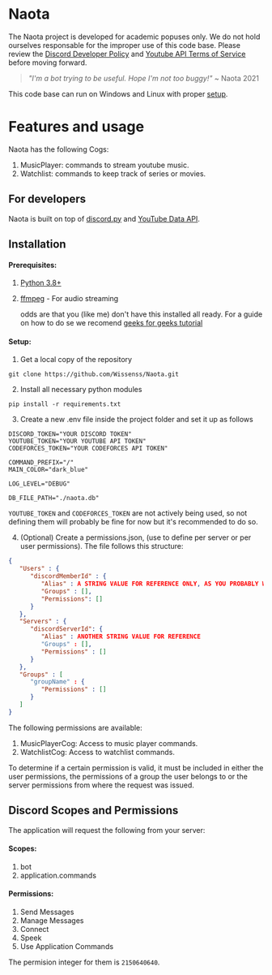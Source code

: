 # Naota
The Naota project is developed for academic popuses only. We do not hold ourselves responsable for the improper use of this code base. Please review the [Discord Developer Policy](https://discord.com/developers/docs/policies-and-agreements/developer-policy) and [Youtube API Terms of Service](https://developers.google.com/youtube/terms/api-services-terms-of-service) before moving forward.

> _"I'm a bot trying to be useful. Hope I'm not too buggy!"_ ~ Naota 2021 

This code base can run on Windows and Linux with proper [setup](#setup).

# Features and usage
Naota has the following Cogs:

1. MusicPlayer: commands to stream youtube music.
2. Watchlist: commands to keep track of series or movies.

## For developers
Naota is built on top of [discord.py](https://discordpy.readthedocs.io/en/stable/) and [YouTube Data API](https://developers.google.com/youtube/v3).

## Installation
#### Prerequisites:
1. [Python 3.8+](https://www.python.org/)
2. [ffmpeg](https://www.gyan.dev/ffmpeg/builds/) - For audio streaming
   
   odds are that you (like me) don't have this installed all ready. For a guide on how to do se we recomend [geeks for geeks tutorial](https://www.geeksforgeeks.org/how-to-install-ffmpeg-on-windows/)
#### Setup:
1. Get a local copy of the repository
```
git clone https://github.com/Wissenss/Naota.git
```
2. Install all necessary python modules
```
pip install -r requirements.txt
```
3. Create a new .env file inside the project folder and set it up as follows
```env
DISCORD_TOKEN="YOUR DISCORD TOKEN"
YOUTUBE_TOKEN="YOUR YOUTUBE API TOKEN"
CODEFORCES_TOKEN="YOUR CODEFORCES API TOKEN"

COMMAND_PREFIX="/"
MAIN_COLOR="dark_blue"

LOG_LEVEL="DEBUG"

DB_FILE_PATH="./naota.db"
```
`YOUTUBE_TOKEN` and `CODEFORCES_TOKEN` are not actively being used, so not defining them will probably be fine for now but it's recommended to do so.

4. (Optional) Create a permissions.json, (use to define per server or per user permissions). The file follows this structure:
```json
{
   "Users" : {
      "discordMemberId" : {
         "Alias" : A STRING VALUE FOR REFERENCE ONLY, AS YOU PROBABLY WONT IDENTIFY A CERTAIN USER BY IT'S DISCORD ID
         "Groups" : [],
         "Permissions": []
      }
   },
   "Servers" : {
      "discordServerId": {
         "Alias" : ANOTHER STRING VALUE FOR REFERENCE
         "Groups" : [],
         "Permissions" : []
      }
   },
   "Groups" : [
      "groupName" : {
         "Permissions" : []
      }
   ]
}
```
The following permissions are available:
1. MusicPlayerCog: Access to music player commands.
2. WatchlistCog: Access to watchlist commands.

To determine if a certain permission is valid, it must be included in either
the user permissions, the permissions of a group the user belongs to or the server
permissions from where the request was issued.

## Discord Scopes and Permissions
The application will request the following from your server:
#### Scopes:
1. bot
2. application.commands
#### Permissions:
1. Send Messages
2. Manage Messages
3. Connect
4. Speek
5. Use Application Commands

The permision integer for them is `2150640640`.
